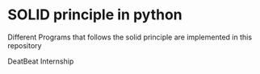 # SOLID principle in python
Different Programs that follows the solid principle are implemented in this repository





DeatBeat Internship

